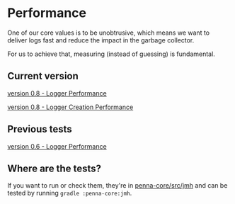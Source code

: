 # Performance

One of our core values is to be unobtrusive, which means we want to deliver logs fast and reduce the impact in the garbage
collector.

For us to achieve that, measuring (instead of guessing) is fundamental.

## Current version

[version 0.8 - Logger Performance](0.8-Logger.md)

[version 0.8 - Logger Creation Performance](0.8-LoggerCreation.md)

## Previous tests

[version 0.6 - Logger Performance](0.6-Logger.md)

## Where are the tests?

If you want to run or check them, they're in [penna-core/src/jmh](../penna-core/src/jmh/) and can be tested by
running `gradle :penna-core:jmh`.

